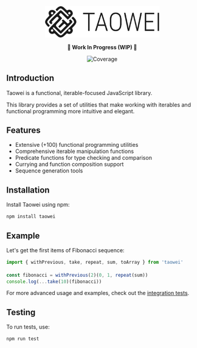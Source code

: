 <div align="center">
  <a href="https://github.com/justbyitself/taowei">
    <img src="https://raw.githubusercontent.com/justbyitself/taowei/main/logo.svg" alt="Taowei logo" width="300"/>
  </a>
  
  **🚧 Work In Progress (WIP) 🚧**
  
  ![Coverage](https://img.shields.io/badge/coverage-100%25-brightgreen)
</div>

## Introduction
Taowei is a functional, iterable-focused JavaScript library.

This library provides a set of utilities that make working with iterables and functional programming more intuitive and elegant.

## Features

- Extensive (+100) functional programming utilities
- Comprehensive iterable manipulation functions
- Predicate functions for type checking and comparison
- Currying and function composition support
- Sequence generation tools

## Installation

Install Taowei using npm:

```bash
npm install taowei
```

## Example

Let's get the first items of Fibonacci sequence:

```js
import { withPrevious, take, repeat, sum, toArray } from 'taowei'

const fibonacci = withPrevious(2)(0, 1, repeat(sum))
console.log(...take(10)(fibonacci))
```

For more advanced usage and examples, check out the [integration tests](https://github.com/justbyitself/taowei/tree/main/test/integration).


## Testing

To run tests, use:

```bash
npm run test
```